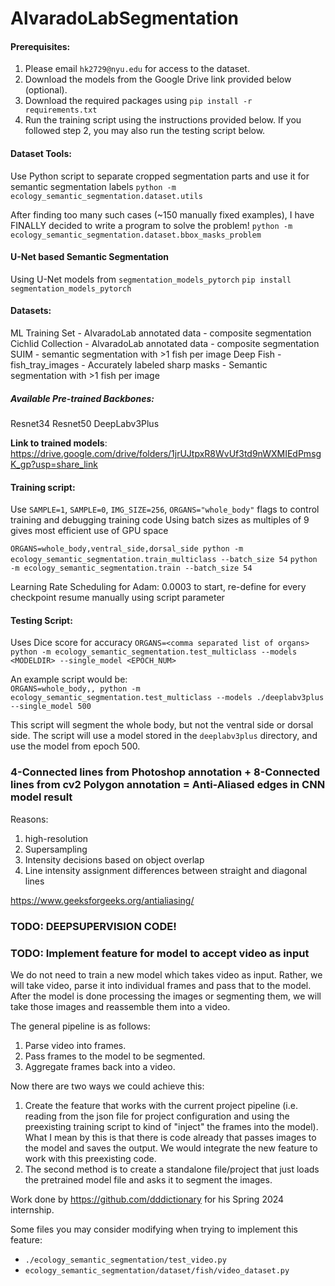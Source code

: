 # AlvaradoLabSegmentation
#### Prerequisites:
1. Please email `hk2729@nyu.edu` for access to the dataset.
2. Download the models from the Google Drive link provided below (optional).
3. Download the required packages using `pip install -r requirements.txt`
4. Run the training script using the instructions provided below. If you followed step 2, you may also run the testing script below.

#### Dataset Tools:

Use Python script to separate cropped segmentation parts and use it for semantic segmentation labels
`python -m ecology_semantic_segmentation.dataset.utils` 

After finding too many such cases (~150 manually fixed examples), I have FINALLY decided to write a program to solve the problem!
`python -m ecology_semantic_segmentation.dataset.bbox_masks_problem`

#### U-Net based Semantic Segmentation

Using U-Net models from `segmentation_models_pytorch`
`pip install segmentation_models_pytorch `

#### Datasets:
  ML Training Set - AlvaradoLab annotated data - composite segmentation
  Cichlid Collection - AlvaradoLab annotated data - composite segmentation
  SUIM - semantic segmentation with >1 fish per image
  Deep Fish - fish_tray_images - Accurately labeled sharp masks - Semantic segmentation with >1 fish per image

##### Available Pre-trained Backbones:
  Resnet34
  Resnet50
  DeepLabv3Plus

**Link to trained models**: https://drive.google.com/drive/folders/1jrUJtpxR8WvUf3td9nWXMIEdPmsgK_gp?usp=share_link

#### Training script:

Use `SAMPLE=1`, `SAMPLE=0`, `IMG_SIZE=256`, `ORGANS="whole_body"` flags to control training and debugging training code
Using batch sizes as multiples of 9 gives most efficient use of GPU space

`ORGANS=whole_body,ventral_side,dorsal_side python -m ecology_semantic_segmentation.train_multiclass --batch_size 54`
`python -m ecology_semantic_segmentation.train --batch_size 54`


Learning Rate Scheduling for Adam: 0.0003 to start, re-define for every checkpoint resume manually using script parameter 

#### Testing Script:

Uses Dice score for accuracy
`ORGANS=<comma separated list of organs> python -m ecology_semantic_segmentation.test_multiclass --models <MODELDIR> --single_model <EPOCH_NUM>`

An example script would be:  
`ORGANS=whole_body,, python -m ecology_semantic_segmentation.test_multiclass --models ./deeplabv3plus --single_model 500`

This script will segment the whole body, but not the ventral side or dorsal side. The script will use a model stored in the `deeplabv3plus` directory, and use the model from epoch 500.


### 4-Connected lines from Photoshop annotation + 8-Connected lines from cv2 Polygon annotation = Anti-Aliased edges in CNN model result 
Reasons:
1. high-resolution
2. Supersampling
3. Intensity decisions based on object overlap
4. Line intensity assignment differences between straight and diagonal lines

https://www.geeksforgeeks.org/antialiasing/

### TODO: DEEPSUPERVISION CODE!


### TODO: Implement feature for model to accept video as input
We do not need to train a new model which takes video as input. Rather, we will take video, parse it into individual frames and pass that to the model. After the model is done processing the images or segmenting them, we will take those images and reassemble them into a video.

The general pipeline is as follows:
1. Parse video into frames.
2. Pass frames to the model to be segmented.
3. Aggregate frames back into a video.

Now there are two ways we could achieve this:
1. Create the feature that works with the current project pipeline (i.e. reading from the json file for project configuration and using the preexisting training script to kind of "inject" the frames into the model). What I mean by this is that there is code already that passes images to the model and saves the output. We would integrate the new feature to work with this preexisting code.
2. The second method is to create a standalone file/project that just loads the pretrained model file and asks it to segment the images.

Work done by https://github.com/dddictionary for his Spring 2024 internship.

Some files you may consider modifying when trying to implement this feature:
- `./ecology_semantic_segmentation/test_video.py`
- `ecology_semantic_segmentation/dataset/fish/video_dataset.py`
